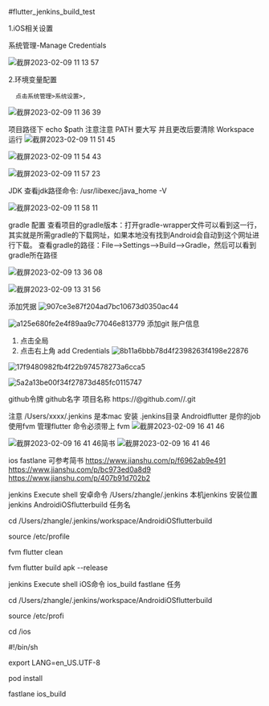 #flutter_jenkins_build_test

1.iOS相关设置

系统管理-Manage Credentials

![截屏2023-02-09 11 13 57](https://user-images.githubusercontent.com/16223789/217708686-b58fd136-925a-4b43-a6a1-181a11584037.png)

2.环境变量配置

      点击系统管理>系统设置>,

![截屏2023-02-09 11 36 39](https://user-images.githubusercontent.com/16223789/217711701-0156a1b7-a86d-4895-883f-63b6975c828e.png)

项目路径下 echo $path
注意注意 PATH 要大写 并且更改后要清除 Workspace 运行
![截屏2023-02-09 11 51 45](https://user-images.githubusercontent.com/16223789/217713677-78677344-bc6d-4c7b-86c2-73d64fa3c874.png)


![截屏2023-02-09 11 54 43](https://user-images.githubusercontent.com/16223789/217713980-caf14fa8-25b5-4a99-a8dd-b79507330f13.png)

![截屏2023-02-09 11 57 23](https://user-images.githubusercontent.com/16223789/217714285-df320dc2-3dad-40a1-aa03-e94e42190108.png)

JDK 查看jdk路径命令:  /usr/libexec/java_home -V

![截屏2023-02-09 11 58 11](https://user-images.githubusercontent.com/16223789/217714392-d4bd8c12-efa9-476c-a75c-9742e388381a.png)

gradle 配置
查看项目的gradle版本：打开gradle-wrapper文件可以看到这一行，其实就是所需gradle的下载网址，如果本地没有找到Android会自动到这个网址进行下载。
查看gradle的路径：File——>Settings——>Build——>Gradle，然后可以看到gradle所在路径

![截屏2023-02-09 13 36 08](https://user-images.githubusercontent.com/16223789/217727162-62317ae6-1657-4711-8038-b82825a2dd06.png)


![截屏2023-02-09 13 31 56](https://user-images.githubusercontent.com/16223789/217726646-54ca5ef6-cd05-4535-a5ad-5b196dba5001.png)

添加凭据
![907ce3e87f204ad7bc10673d0350ac44](https://user-images.githubusercontent.com/16223789/217728036-32af8d3c-db05-4f4a-a7ac-652ffe37fb55.png)

![a125e680fe2e4f89aa9c77046e813779](https://user-images.githubusercontent.com/16223789/217728059-61ad4a39-b403-44f5-9848-c726be2dcd16.png)
添加git 账户信息
1. 点击全局
2. 点击右上角 add Credentials
![8b11a6bbb78d4f2398263f4198e22876](https://user-images.githubusercontent.com/16223789/217728159-8ac79a9a-1174-4897-ba17-895a3687709a.png)

![17f9480982fb4f22b974578273a6cca5](https://user-images.githubusercontent.com/16223789/217728671-36eaafaa-78d8-4902-b182-5df1e107854c.png)

![5a2a13be00f34f27873d485fc0115747](https://user-images.githubusercontent.com/16223789/217728699-78710eec-ce52-4394-a88b-f59ec6126102.png)

<access token> github令牌  <userName> github名字  <repository>项目名称
https://<access token>@github.com/<userName>/<repository>.git

注意 /Users/xxxx/.jenkins 是本mac 安装 .jenkins目录  Androidflutter 是你的job  
使用fvm 管理flutter 命令必须带上 fvm 
![截屏2023-02-09 16 41 46](https://user-images.githubusercontent.com/16223789/217760740-882e392e-3f69-4c6a-b030-d0b1fdf430d1.png)


![截屏2023-02-09 16 41 46](https://user-images.githubusercontent.com/16223789/217760740-882e392e-3f69-4c6a-b030-d0b1fdf430d1.png)简书
![截屏2023-02-09 16 41 46](https://user-images.githubusercontent.com/16223789/217760740-882e392e-3f69-4c6a-b030-d0b1fdf430d1.png)
 
ios fastlane 
可参考简书 https://www.jianshu.com/p/f6962ab9e491
https://www.jianshu.com/p/bc973ed0a8d9
https://www.jianshu.com/p/407b91d702b2

 jenkins Execute shell 安卓命令
/Users/zhangle/.jenkins 本机jenkins 安装位置
jenkins AndroidiOSflutterbuild 任务名
      
cd /Users/zhangle/.jenkins/workspace/AndroidiOSflutterbuild 
      
source /etc/profile
      
fvm flutter clean 
      
fvm flutter build apk --release
      

jenkins Execute shell iOS命令
ios_build fastlane 任务
      
      
cd /Users/zhangle/.jenkins/workspace/AndroidiOSflutterbuild
      
source /etc/profi
      
cd /ios
      
#!/bin/sh
           
export LANG=en_US.UTF-8 
      
pod install
      
fastlane ios_build 
      


